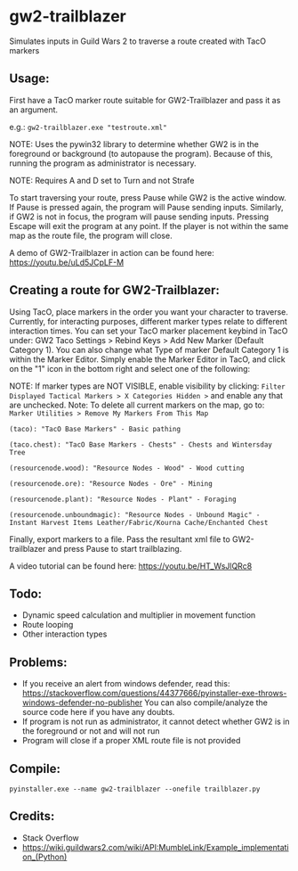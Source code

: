 # gw2-trailblazer
Simulates inputs in Guild Wars 2 to traverse a route created with TacO markers

## Usage:
First have a TacO marker route suitable for GW2-Trailblazer and pass it as an argument.

e.g.: ``gw2-trailblazer.exe "testroute.xml"``

NOTE: Uses the pywin32 library to determine whether GW2 is in the foreground or background (to autopause the program). Because of this, running the program as administrator is necessary.

NOTE: Requires A and D set to Turn and not Strafe

To start traversing your route, press Pause while GW2 is the active window. If Pause is pressed again, the program will Pause sending inputs.
Similarly, if GW2 is not in focus, the program will pause sending inputs.
Pressing Escape will exit the program at any point.
If the player is not within the same map as the route file, the program will close.

A demo of GW2-Trailblazer in action can be found here: https://youtu.be/uLd5JCpLF-M

## Creating a route for GW2-Trailblazer:
Using TacO, place markers in the order you want your character to traverse. Currently, for interacting purposes, different marker types relate to different interaction times. You can set your TacO marker placement keybind in TacO under: GW2 Taco Settings > Rebind Keys > Add New Marker (Default Category 1). You can also change what Type of marker Default Category 1 is within the Marker Editor. Simply enable the Marker Editor in TacO, and click on the "1" icon in the bottom right and select one of the following:

NOTE: If marker types are NOT VISIBLE, enable visibility by clicking: ``Filter Displayed Tactical Markers > X Categories Hidden >`` and enable any that are unchecked.
Note: To delete all current markers on the map, go to: ``Marker Utilities > Remove My Markers From This Map``

``(taco): "TacO Base Markers" - Basic pathing``

``(taco.chest): "TacO Base Markers - Chests" - Chests and Wintersday Tree``

``(resourcenode.wood): "Resource Nodes - Wood" - Wood cutting``

``(resourcenode.ore): "Resource Nodes - Ore" - Mining ``

``(resourcenode.plant): "Resource Nodes - Plant" - Foraging``

``(resourcenode.unboundmagic): "Resource Nodes - Unbound Magic" - Instant Harvest Items Leather/Fabric/Kourna Cache/Enchanted Chest``

Finally, export markers to a file. Pass the resultant xml file to GW2-trailblazer and press Pause to start trailblazing.

A video tutorial can be found here: https://youtu.be/HT_WsJlQRc8

## Todo:
- Dynamic speed calculation and multiplier in movement function
- Route looping
- Other interaction types

## Problems:
 - If you receive an alert from windows defender, read this: 
https://stackoverflow.com/questions/44377666/pyinstaller-exe-throws-windows-defender-no-publisher
You can also compile/analyze the source code here if you have any doubts.
- If program is not run as administrator, it cannot detect whether GW2 is in the foreground or not and will not run
- Program will close if a proper XML route file is not provided

## Compile:
``pyinstaller.exe --name gw2-trailblazer --onefile trailblazer.py``

## Credits:
- Stack Overflow 
- https://wiki.guildwars2.com/wiki/API:MumbleLink/Example_implementation_(Python)
